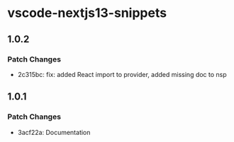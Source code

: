 # vscode-nextjs13-snippets

## 1.0.2

### Patch Changes

- 2c315bc: fix: added React import to provider, added missing doc to nsp

## 1.0.1

### Patch Changes

- 3acf22a: Documentation
